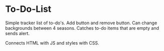 # To-Do-List
Simple tracker list of to-do's.  Add button and remove button. Can change backgrounds between 4 seasons. Catches to-do items that are empty and sends alert.

Connects HTML with JS and styles with CSS.
